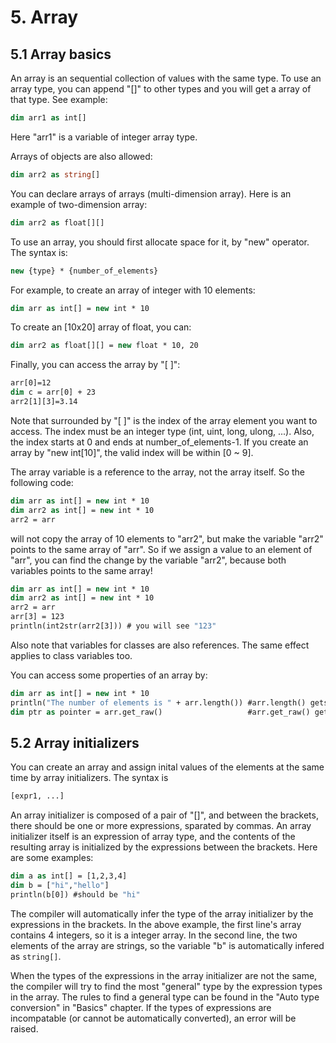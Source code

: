 # 5. Array

## 5.1 Array basics

An array is an sequential collection of values with the same type. To use an array type, you can append "[]" to other types and you will get a array of that type. See example:

```vb
dim arr1 as int[]
```

Here "arr1" is a variable of integer array type.

Arrays of objects are also allowed:

```vb
dim arr2 as string[]
``` 

You can declare arrays of arrays (multi-dimension array). Here is an example of two-dimension array:

```vb
dim arr2 as float[][]
```

To use an array, you should first allocate space for it, by "new" operator. The syntax is:

```vb
new {type} * {number_of_elements} 
```

For example, to create an array of integer with 10 elements:

```vb
dim arr as int[] = new int * 10
```

To create an [10x20] array of float, you can:

```vb
dim arr2 as float[][] = new float * 10, 20
```

Finally, you can access the array by "[ ]":

```vb
arr[0]=12
dim c = arr[0] + 23
arr2[1][3]=3.14
```

Note that surrounded by "[ ]" is the index of the array element you want to access. The index must be an integer type (int, uint, long, ulong, ...). Also, the index starts at 0 and ends at number_of_elements-1. If you create an array by "new int[10]", the valid index will be within [0 ~ 9].

The array variable is a reference to the array, not the array itself. So the following code:

```vb
dim arr as int[] = new int * 10
dim arr2 as int[] = new int * 10
arr2 = arr
```

will not copy the array of 10 elements to "arr2", but make the variable "arr2" points to the same array of "arr". So if we assign a value to an element of "arr", you can find the change by the variable "arr2", because both variables points to the same array!

```vb
dim arr as int[] = new int * 10
dim arr2 as int[] = new int * 10
arr2 = arr
arr[3] = 123
println(int2str(arr2[3])) # you will see "123"
```

Also note that variables for classes are also references. The same effect applies to class variables too.

You can access some properties of an array by:

```vb
dim arr as int[] = new int * 10
println("The number of elements is " + arr.length()) #arr.length() gets the # of elements
dim ptr as pointer = arr.get_raw()                   #arr.get_raw() gets the native pointer of the array
```

## 5.2 Array initializers

You can create an array and assign inital values of the elements at the same time by array initializers. The syntax is

```vb
[expr1, ...]
```

An array initializer is composed of a pair of "\[\]", and between the brackets, there should be one or more expressions, sparated by commas. An array initializer itself is an expression of array type, and the contents of the resulting array is initialized by the expressions between the brackets. Here are some examples:

```vb
dim a as int[] = [1,2,3,4]
dim b = ["hi","hello"]
println(b[0]) #should be "hi"
```

The compiler will automatically infer the type of the array initializer by the expressions in the brackets. In the above example, the first line's array contains 4 integers, so it is a integer array. In the second line, the two elements of the array are strings, so the variable "b" is automatically infered as `string[]`.

When the types of the expressions in the array initializer are not the same, the compiler will try to find the most "general" type by the expression types in the array. The rules to find a general type can be found in the "Auto type conversion" in "Basics" chapter. If the types of expressions are incompatable (or cannot be automatically converted), an error will be raised.